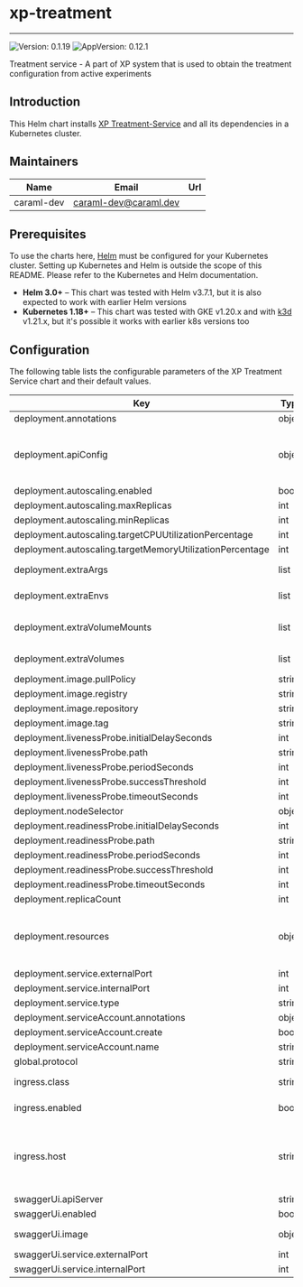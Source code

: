 # xp-treatment

---
![Version: 0.1.19](https://img.shields.io/badge/Version-0.1.19-informational?style=flat-square)
![AppVersion: 0.12.1](https://img.shields.io/badge/AppVersion-0.12.1-informational?style=flat-square)

Treatment service - A part of XP system that is used to obtain the treatment configuration from active experiments

## Introduction

This Helm chart installs [XP Treatment-Service](https://github.com/caraml-dev/xp-treatment-service) and all its dependencies in a Kubernetes cluster.

## Maintainers

| Name | Email | Url |
| ---- | ------ | --- |
| caraml-dev | <caraml-dev@caraml.dev> |  |

## Prerequisites

To use the charts here, [Helm](https://helm.sh/) must be configured for your
Kubernetes cluster. Setting up Kubernetes and Helm is outside the scope of
this README. Please refer to the Kubernetes and Helm documentation.

- **Helm 3.0+** – This chart was tested with Helm v3.7.1, but it is also expected to work with earlier Helm versions
- **Kubernetes 1.18+** – This chart was tested with GKE v1.20.x and with [k3d](https://github.com/rancher/k3d) v1.21.x,
but it's possible it works with earlier k8s versions too

## Configuration

The following table lists the configurable parameters of the XP Treatment Service chart and their default values.

| Key | Type | Default | Description |
|-----|------|---------|-------------|
| deployment.annotations | object | `{}` | Annotations to add to Treatment Service pod |
| deployment.apiConfig | object | `{"deploymentConfig":{"environmentType":"dev"},"managementService":{"authorizationEnabled":false,"url":null},"newRelicConfig":{"appName":"xp-treatment-service","enabled":false,"license":""},"port":8080,"segmenterConfig":{"s2_ids":{"maxS2CellLevel":14,"minS2CellLevel":10}},"sentryConfig":{"dsn":"","enabled":false,"labels":{"app":"xp-treatment-service"}}}` | Application configurations to pass to XP Treatment Service server container during application start-up |
| deployment.autoscaling.enabled | bool | `false` |  |
| deployment.autoscaling.maxReplicas | int | `2` |  |
| deployment.autoscaling.minReplicas | int | `1` |  |
| deployment.autoscaling.targetCPUUtilizationPercentage | int | `80` |  |
| deployment.autoscaling.targetMemoryUtilizationPercentage | int | `80` |  |
| deployment.extraArgs | list | `[]` | List of extra argumetns to add to XP Treatment Service server container |
| deployment.extraEnvs | list | `[]` | List of extra environment variables to add to XP Treatment Service server container |
| deployment.extraVolumeMounts | list | `[]` | Extra volume mounts to attach to XP Treatment Service server container. For example to mount the extra volume containing secrets |
| deployment.extraVolumes | list | `[]` | Extra volumes to attach to the Pod. For example, you can mount additional secrets to these volumes |
| deployment.image.pullPolicy | string | `"IfNotPresent"` | Docker image pull policy |
| deployment.image.registry | string | `"ghcr.io"` | Docker registry for XP Treatment Service image |
| deployment.image.repository | string | `"caraml-dev/xp/xp-treatment"` | Docker image repository for XP Treatment Service |
| deployment.image.tag | string | `"v0.12.1"` | Docker image tag for XP Treatment Service |
| deployment.livenessProbe.initialDelaySeconds | int | `60` | Liveness probe delay and thresholds |
| deployment.livenessProbe.path | string | `"/v1/internal/health/live"` | HTTP path for liveness check |
| deployment.livenessProbe.periodSeconds | int | `10` |  |
| deployment.livenessProbe.successThreshold | int | `1` |  |
| deployment.livenessProbe.timeoutSeconds | int | `5` |  |
| deployment.nodeSelector | object | `{}` |  |
| deployment.readinessProbe.initialDelaySeconds | int | `60` | Liveness probe delay and thresholds |
| deployment.readinessProbe.path | string | `"/v1/internal/health/ready"` | HTTP path for readiness check |
| deployment.readinessProbe.periodSeconds | int | `10` |  |
| deployment.readinessProbe.successThreshold | int | `1` |  |
| deployment.readinessProbe.timeoutSeconds | int | `5` |  |
| deployment.replicaCount | int | `1` |  |
| deployment.resources | object | `{}` | Resources requests and limits for XP Treatment Service API. This should be set according to your cluster capacity and service level objectives. Reference: https://kubernetes.io/docs/concepts/configuration/manage-resources-containers/ |
| deployment.service.externalPort | int | `8080` | XP Treatment Service Kubernetes service port number |
| deployment.service.internalPort | int | `8080` | XP Treatment Service container port number |
| deployment.service.type | string | `"ClusterIP"` |  |
| deployment.serviceAccount.annotations | object | `{}` |  |
| deployment.serviceAccount.create | bool | `true` |  |
| deployment.serviceAccount.name | string | `""` |  |
| global.protocol | string | `"http"` |  |
| ingress.class | string | `""` | Ingress class annotation to add to this Ingress rule, useful when there are multiple ingress controllers installed |
| ingress.enabled | bool | `false` | Enable ingress to provision Ingress resource for external access to XP Treatment Service |
| ingress.host | string | `""` | Set host value to enable name based virtual hosting. This allows routing HTTP traffic to multiple host names at the same IP address. If no host is specified, the ingress rule applies to all inbound HTTP traffic through the IP address specified. https://kubernetes.io/docs/concepts/services-networking/ingress/#name-based-virtual-hosting |
| swaggerUi.apiServer | string | `"http://127.0.0.1/v1"` | URL of API server |
| swaggerUi.enabled | bool | `false` |  |
| swaggerUi.image | object | `{"tag":"v3.47.1"}` | Docker tag for Swagger UI https://hub.docker.com/r/swaggerapi/swagger-ui |
| swaggerUi.service.externalPort | int | `8080` | Swagger UI Kubernetes service port number |
| swaggerUi.service.internalPort | int | `8081` | Swagger UI container port number |
